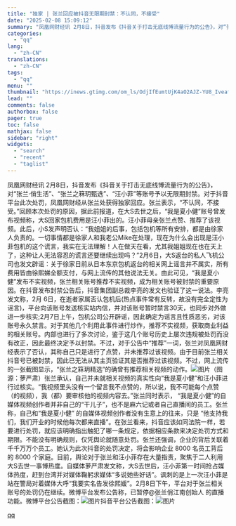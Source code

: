 ```yaml
---
title: "独家 | 张兰回应被抖音无限期封禁：不认同，不接受"
date: "2025-02-08 15:09:12"
summary: "凤凰网财经讯 2月8日，抖音发布《抖音关于打击无底线博流量行为的公告》，对“张兰·俏生活”、“张兰之..."
categories:
  - "qq"
lang:
  - "zh-CN"
translations:
  - "zh-CN"
tags:
  - "qq"
menu: ""
thumbnail: "https://inews.gtimg.com/om_ls/OdjIfEumtUjK4aO2AJZ-YU8_Iveaf3vKWrriciySQGyWMAA_640360/0"
lead: ""
comments: false
authorbox: false
pager: true
toc: false
mathjax: false
sidebar: "right"
widgets:
  - "search"
  - "recent"
  - "taglist"
---
```


凤凰网财经讯 2月8日，抖音发布《抖音关于打击无底线博流量行为的公告》，对“张兰·俏生活”、“张兰之箖玥甄选”、“汪小菲”等账号予以无限期封禁。对于抖音平台此次处罚，凤凰网财经从张兰处获得独家回应。张兰表示，“不认同，不接受。”回顾本次处罚的原因，据此前报道，在大S去世之后，“我是夏小健”账号曾发布视频称，大S回家包机费用是汪小菲出的。汪小菲母亲张兰点赞、推荐了该视频。此后，小S发声明否认：“我姐姐的后事，包括包机等所有安排，都是由徐家人负责的。一切事情都是徐家人和我老公Mike在处理，现在为什么会出现是汪小菲包机的这个谎言，我实在无法理解！人在做天在看，尤其我姐姐现在也在天上了，这种让人无法容忍的谎言还要继续出现吗？”2月6日，大S返台的私人飞机公司也发文辟谣：关于徐家日前从日本东京包机返台的相关网上谣言并不属实，所有费用皆由徐熙娣全额支付，与网上流传的其他说法无关。由此可见，“我是夏小健”发布不实视频，张兰相关账号推荐不实视频，成为相关账号被封禁的重要原因。在抖音发布封禁公告后，抖音集团副总裁李亮的发文也验证了这一说法。李亮发文称，2月 6日，在逝者家属否认包机后(热点事件常有反转，故没有完全定性为谣言)，平台向该账号发送核实站内信，并对该账号暂时禁言30天，也同步对外做进一步核实;2月7日上午，包机公司公开辟谣，因此确定为谣言且性质恶劣，对该账号永久禁言。对于其他几个利用此事件进行炒作，推荐不实视频，获取商业利益的相关账号。内部也进行了多次讨论，鉴于这几个账号历史上屡次违规被处罚而没有改正，因此最终决定予以封禁。不过，对于公告中“推荐”一词，张兰对凤凰网财经表示了否认，其称自己只是进行了点赞，并未推荐过该视频。由于目前张兰相关抖音号已被封禁，因此已无法从其主页验证其是否推荐过该视频。不过，网上流传的一张截图显示，“张兰之箖玥精选”的确曾有推荐相关视频的动作。![图片](https://inews.gtimg.com/news_bt/OZAXurPGeUt9-j2dmAQICpTTcN3fzlElLlfYiYsHwoYqYAA/641)（图源：萝严肃）张兰承认，自己并未就相关视频的真实性向“我是夏小健”和汪小菲进行过核实。“我视频里头没有一个留言我不点赞的，所以说，我不可能每个点赞（的视频），我（都）要审核他的视频内容去。”张兰同时表示， “我是夏小健”的自媒体视频创作者并非自己的“干儿子”，也不是麻六记或者自己直播间的员工。张兰称，自己和“我是夏小健” 的自媒体视频创作者没有生意上的往来，只是 “他支持我们，我们开业的时候他每次都来直播”。在张兰看来，抖音应该如同法院一样，若要进行处罚，就应该明确指出触犯了哪一条规定，依据相应条款来决定处罚方式和期限。不能没有明确规则，仅凭舆论就随意处罚。张兰还强调，企业的背后关联着千千万万个员工。她认为此次抖音的处罚决定，将会影响企业 8000 名员工背后的 8000 个家庭。目前，舆论对于张兰和汪小菲存在大量指责，聚焦于二人利用大S去世一事博热度。自媒体萝严肃发文称，大S去世后，汪小菲第一时间抢占媒体热度，赶到台湾并对媒体鞠躬求媒体“多说她些好话”。讽刺的是上一次汪小菲是站在警局对着媒体大呼“我要实名告发徐熙媛”。2月8日下午，平台对于张兰相关账号的处罚仍在继续。微博平台发布公告称，已暂停@张兰俏江南创始人 的直播功能。微博平台公告截图：![图片](https://inews.gtimg.com/news_bt/OWIqmVhCJCIvCWyVXoQrZeTVu_Ei9UPXsbZWkXAeuxIXkAA/641)抖音平台公告截图：![图片](https://inews.gtimg.com/news_bt/OR8AKAGC548pa5YD9D7fKlx88cISCfEXXaPRomQYU3DkoAA/641)

[qq](https://new.qq.com/rain/a/20250208A051JA00)
